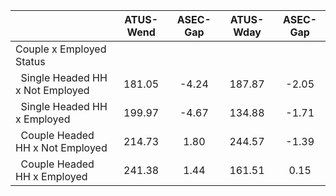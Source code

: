 
|                      |    ATUS-Wend |     ASEC-Gap |    ATUS-Wday |     ASEC-Gap |
| -------------------- | :----------: | :----------: | :----------: | :----------: |
| Couple x Employed Status |              |              |              |              |
| &nbsp;&nbsp;Single Headed HH x Not Employed |       181.05 |        -4.24 |       187.87 |        -2.05 |
| &nbsp;&nbsp;Single Headed HH x Employed |       199.97 |        -4.67 |       134.88 |        -1.71 |
| &nbsp;&nbsp;Couple Headed HH x Not Employed |       214.73 |         1.80 |       244.57 |        -1.39 |
| &nbsp;&nbsp;Couple Headed HH x Employed |       241.38 |         1.44 |       161.51 |         0.15 |

